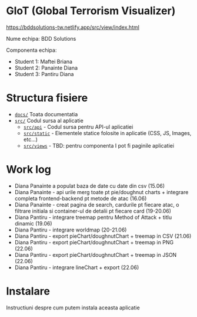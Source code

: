 # GloT (Global Terrorism Visualizer)
https://bddsolutions-tw.netlify.app/src/view/index.html


Nume echipa: BDD Solutions

Componenta echipa:

* Student 1: Maftei Briana
* Student 2: Panainte Diana
* Student 3: Pantiru Diana

# Structura fisiere

* [`docs/`](/docs) Toata documentatia
* [`src/`](/src) Codul sursa al aplicatie
    * [`src/api`](/src/api) - Codul sursa pentru API-ul aplicatiei
    * [`src/static`](/src/static) - Elementele statice folosite in aplicatie (CSS, JS, Images, etc...)
    * [`src/views`](/src/views) - TBD: pentru componenta I pot fi paginile aplicatiei

# Work log

* Diana Panainte a populat baza de date cu date din csv (15.06)
* Diana Panainte - api urile merg toate pt pie/doughnut charts + integrare completa frontend-backend pt metode de atac (16.06)
* Diana Panainte - creat pagina de search, cardurile pt fiecare atac, o filtrare initiala si container-ul de detalii pt fiecare card (19-20.06)
* Diana Pantiru - integrare treemap pentru Method of Attack + titlu dinamic (19.06)
* Diana Pantiru - integrare worldmap (20-21.06)
* Diana Pantiru - export pieChart/doughnutChart + treemap in CSV (21.06)
* Diana Pantiru - export pieChart/doughnutChart + treemap in PNG (22.06)
* Diana Pantiru - export pieChart/doughnutChart + treemap in JSON (22.06)
* Diana Pantiru - integrare lineChart + export (22.06)

# Instalare

Instructiuni despre cum putem instala aceasta aplicatie
